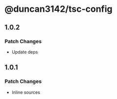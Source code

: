 # @duncan3142/tsc-config

## 1.0.2

### Patch Changes

- Update deps

## 1.0.1

### Patch Changes

- Inline sources
